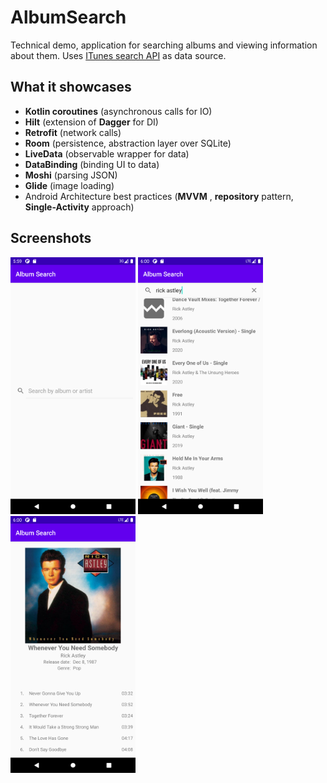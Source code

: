 # AlbumSearch
Technical demo, application for searching albums and viewing information about them.
Uses [ITunes search API](https://developer.apple.com/library/archive/documentation/AudioVideo/Conceptual/iTuneSearchAPI/index.html#//apple_ref/doc/uid/TP40017632-CH3-SW1) as data source.

## What it showcases
* **Kotlin coroutines** (asynchronous calls for IO)
* **Hilt** (extension of **Dagger** for DI)
* **Retrofit** (network calls)
* **Room** (persistence, abstraction layer over SQLite)
* **LiveData** (observable wrapper for data)
* **DataBinding** (binding UI to data)
* **Moshi** (parsing JSON)
* **Glide** (image loading)
* Android Architecture best practices (**MVVM** , **repository** pattern, **Single-Activity** approach)

## Screenshots
<img src="https://github.com/lyrjie/AlbumSearch/blob/master/.doc/Screenshot_1601996359.png" width="200">  <img src="https://github.com/lyrjie/AlbumSearch/blob/master/.doc/Screenshot_1601996403.png" width="200">  <img src="https://github.com/lyrjie/AlbumSearch/blob/master/.doc/Screenshot_1601996411.png" width="200">
